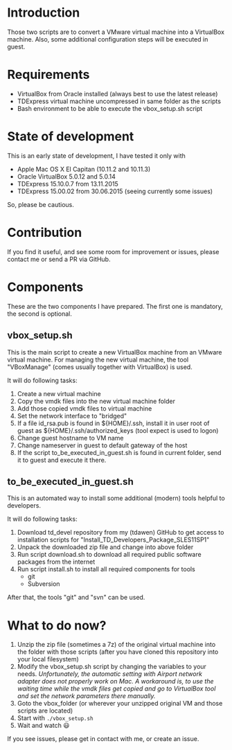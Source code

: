 Introduction
============
Those two scripts are to convert a VMware virtual machine into a VirtualBox
machine.
Also, some additional configuration steps will be executed in guest.

# Requirements
- VirtualBox from Oracle installed (always best to use the latest release)
- TDExpress virtual machine uncompressed in same folder as the scripts
- Bash environment to be able to execute the vbox_setup.sh script

# State of development
This is an early state of development, I have tested it only with
- Apple Mac OS X El Capitan (10.11.2 and 10.11.3)
- Oracle VirtualBox 5.0.12 and 5.0.14
- TDExpress 15.10.0.7 from 13.11.2015
- TDExpress 15.00.02 from 30.06.2015 (seeing currently some issues)

So, please be cautious.

# Contribution
If you find it useful, and see some room for improvement or issues, please
contact me or send a PR via GitHub.

# Components
These are the two components I have prepared. The first one is mandatory, the
second is optional.

## vbox_setup.sh
This is the main script to create a new VirtualBox machine from an VMware
virtual machine. For managing the new virtual machine, the tool "VBoxManage"
(comes usually together with VirtualBox) is used.

It will do following tasks:

1. Create a new virtual machine
2. Copy the vmdk files into the new virtual machine folder
3. Add those copied vmdk files to virtual machine
4. Set the network interface to "bridged"
5. If a file id_rsa.pub is found in ${HOME}/.ssh, install it in user root of
   guest as ${HOME}/.ssh/authorized_keys (tool expect is used to logon)
6. Change guest hostname to VM name
7. Change nameserver in guest to default gateway of the host
8. If the script to_be_executed_in_guest.sh is found in current folder, send it
   to guest and execute it there.

## to_be_executed_in_guest.sh
This is an automated way to install some additional (modern) tools helpful to
developers.

It will do following tasks:

1. Download td_devel repository from my (tdawen) GitHub to get access to
   installation scripts for "Install_TD_Developers_Package_SLES11SP1"
2. Unpack the downloaded zip file and change into above folder
3. Run script download.sh to download all required public software packages
   from the internet
4. Run script install.sh to install all required components for tools
   - git
   - Subversion

After that, the tools "git" and "svn" can be used.

# What to do now?
1. Unzip the zip file (sometimes a 7z) of the original virtual machine into the
   folder with those scripts (after you have cloned this repository into your
   local filesystem)
2. Modify the vbox_setup.sh script by changing the variables to your needs.
_Unfortunately, the automatic setting with Airport network adapter does not
properly work on Mac. A workaround is, to use the waiting time while the vmdk
files get copied and go to VirtualBox tool and set the network parameters there
manually._
3. Goto the vbox_folder (or wherever your unzipped original VM and those
    scripts are located)
4. Start with `./vbox_setup.sh`
5. Wait and watch :smiley:

If you see issues, please get in contact with me, or create an issue.
